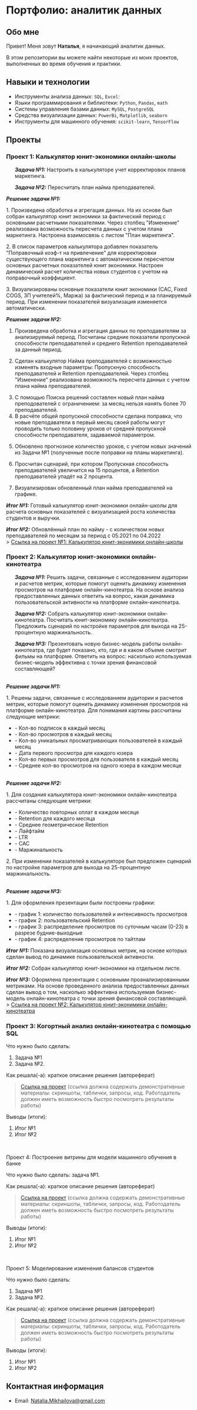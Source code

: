 # Портфолио: аналитик данных

## Обо мне 

Привет! Меня зовут <strong>Наталья</strong>, я начинающий аналитик данных. 

В этом репозитории вы можете найти некоторые из моих проектов, выполненных во время обучения и практики.<br>

## Навыки и технологии
- Инструменты анализа данных: ``SQL``, ``Excel``: 
- Языки программирования и библиотеки: ``Python``, ``Pandas``, ``math`` 
- Системы управления базами данных: ``MySQL``, ``PostgreSQL``
- Средства визуализации данных: ``PowerBi``, ``Matplotlib``, ``seaborn``
- Инструменты для машинного обучения: ``scikit-learn``, ``TensorFlow``



## Проекты
<p> <h3><strong>Проект 1: Калькулятор юнит-экономики онлайн-школы</strong></h3></p>
<ol>
  <p><em><strong>Задача №1:</strong></em>
  Настроить в калькуляторе учет корректировок планов маркетинга.<p>
  <p><em><strong>Задача №2:</strong></em>
  Пересчитать план найма преподавателей.<p>
</ol>
  <em><strong>Решение задачи №1:</strong></em><p>
  1. Произведена обработка и агрегация данных. На их основе был собран калькулятор юнит экономики за фактический период с основными расчетными показателями. Через столбец "Изменение" реализована возможность пересчета данных с учетом плана маркетинга. Настроена взаимосвязь с листом "План маркетинга". <p>
  2. В список параметров калькулятора добавлен показатель "Поправочный коэф-т на привлечение" для корректировки существующего плана маркетинга с автоматическим пересчетом основных расчетных показателей юнит экономики. Настроен динамический расчет количества новых студентов с учетом на поправочный коэффициент.<p>
  3. Визуализированы основные показатели юнит экономики (САС, Fixed СOGS, ЗП учителей%, Маржа) за фактический период и за планируемый период. При изменении показателей визуализация изменяется автоматически.<p>



  <em><strong>Решение задачи №2:</strong></em><p>
1. Произведена обработка и агрегация данных по преподавателям за анализируемый период. Посчитаны средние показатели пропускной способности преподавателей и среднего Retention преподавателей за данный период.<p> 
2. Сделан калькулятор Найма преподавателей с возможностью изменять входные параметры: Пропускную способность преподавателей и Retention преподавателей. Через столбец "Изменение" реализована возможность пересчета данных с учетом плана найма преподавателей.<p>
3. С помощью Поиска решений составлен новый план найма преподователей с ограничением: за месяц нельзя нанять более 70 преподавателей.
4. В расчёте общей пропускной способности сделана поправка, что новые преподаватели в первый месяц своей работы могут проводить только половину уроков от средней пропускной способности преподавателя, задаваемой параметром.<p>
5. Обновлено прогнозное количество уроков, с учетом новых значений из Задачи №1 (полученные после поправки на планы маркетинга).<p>
6. Просчитан сценарий, при котором Пропускная способность преподавателей увеличится на 15 процентов, а Retention преподавателей упадёт на 2 процента.<p>
7. Визуализирован обновленный план найма преподавателей на графике.<p>
  <p><em><strong>Итог №1:</strong></em> Готовый калькулятор юнит-экономики онлайн-школы для расчета основных показателей с визуализацией роста количества студентов и выручки.
  <p><em><strong>Итог №2:</strong></em> Обновлённый план по найму - с количеством новых преподавателей по месяцам за период с 05.2021 по 04.2022
</ol>
<br> 
> <a href="https://github.com/Tashka1225/my_portfolio/blob/main/%D0%9F%D1%80%D0%BE%D0%B5%D0%BA%D1%82%20_1_%20%D0%9A%D0%B0%D0%BB%D1%8C%D0%BA%D1%83%D0%BB%D1%8F%D1%82%D0%BE%D1%80%20%D1%8E%D0%BD%D0%B8%D1%82-%D1%8D%D0%BA%D0%BE%D0%BD%D0%BE%D0%BC%D0%B8%D0%BA%D0%B8%20%D0%BE%D0%BD%D0%BB%D0%B0%D0%B9%D0%BD-%D1%88%D0%BA%D0%BE%D0%BB%D1%8B.xlsx">Ссылка на проект №1: Калькулятор юнит-эконимики онлайн-школы</a>
  


<p><h3><strong>Проект 2: Калькулятор юнит-экономики онлайн-кинотеатра</strong></h3></p>
<ol>
  <p><em><strong>Задача №1:</strong></em> Решить задачи, связанные с исследованием аудитории и расчетов метрик, которые помогут оценить динамику изменения просмотров на платформе онлайн-кинотеатра. На основе анализа предоставленных данных ответить на вопрос, какая динамика пользовательской активности на платформе онлайн-кинотеатра.<p> 
  <p><em><strong>Задача №2:</strong></em>
  Собрать калькулятор юнит-экономики онлайн-кинотеатра. Посчитать юнит-экономику онлайн-кинотеатра. Предложить сценарий по настройке параметров для выхода на 25-процентную маржинальность.<p>   
  <p><em><strong>Задача №3:</strong></em> Презентовать новую бизнес-модель работы онлайн-кинотеатра, где будет показано, кто, где и в каком объеме смотрит фильмы на платформе. Ответить на вопрос: насколько используемая бизнес-модель эффективна с точки зрения финансовой составляющей?<p>
  </ol>
<br>
  <em><strong>Решение задачи №1:</strong></em> <p>
   1. Решены задачи, связанные с исследованием аудитории и расчетов метрик, которые помогут оценить динамику изменения просмотров на платформе онлайн-кинотеатра.
  Для понимания картины рассчитаны следующие метрики:
<ul>
    <li>- Кол-во подписок в каждый месяц       
    <li>- Кол-во просмотров в каждый месяц  
    <li>- Кол-во уникальных просматривающих пользователей в каждый месяц
    <li>- Дата первого просмотра для каждого юзера
    <li>- Кол-во первых просмотров для пользователя в каждый месяц
    <li> - Среднее кол-во просмотров на одного юзера в каждом месяце<p> </ul>

</ul> 
<br>
   <em><strong>Решение задачи №2:</strong></em> <p>
1. Для создания калькулятора юнит-экономики онлайн-кинотеатра рассчитаны следующие метрики:
<ul>
    <li>- Количество повторных оплат в каждом месяце       
    <li>- Retention для каждого месяца  
    <li>- Среднее геометрическое Retention
    <li>- Лайфтайм
    <li>- LTR
    <li>- CAC
    <li>- Маржинальность <p>
  </ul>
 2. При изменении показателей в калькуляторе был предложен сценарий по настройке параметров для выхода на 25-процентную маржинальность.<p>
  </ul>
  <br>
<em><strong>Решение задачи №3:</strong></em> <p> 
1. Для оформления презентации были построены графики:
  <ul>
    <li>- график 1: количество пользователей и интенсивность просмотров
    <li>- график 2: пользовательский Retention
    <li>- график 3: распределение просмотров по суточным часам (0-23) в разрезе будние-выходные
    <li>- график 4: распределение просмотров по тайтлам
   </ul>
<p><em><strong>Итог №1:</strong></em> Показана визуализация основных метрик, на основе которых сделан вывод по динамике пользовательской активности.<p>   
<p><em><strong>Итог №2:</strong></em> Собран калькулятор юнит-экономики на отдельном листе.<p>
<p><em><strong>Итог №3:</strong></em> Оформлена презентация с основными проанализированными метриками. На основе проведенного анализа предоставленных данных сделан вывод о том, насколько эффективна используемая бизнес-модель онлайн-кинотеатра с точки зрения финансовой составляющей.
 
</ol>
<br> 
> <a href="[https://drive.google.com/drive/folders/11HcEeqniyrCMjuwHZ0GLysX0A2SEv-_x](https://docs.google.com/spreadsheets/d/1v1AowF0zste1evkczrXOjH8ke4BcKNTF/edit?usp=sharing&ouid=107558701387849640195&rtpof=true&sd=true)">Ссылка на проект №2: Калькулятор юнит-эконимики онлайн-кинотеатра</a>
<br> 
<p> <h3><strong>Проект 3: Когортный анализ онлайн-кинотеатра с помощью SQL</strong></h3></p>
<p>Что нужно было сделать:<p>
<ol>
  <li>Задача №1</li>
  <li>Задача №2.</li>
</ol>

<p>Как решала(-а): краткое описание решения (автореферат)<p>
  
> <a href="https://drive.google.com/drive/folders/1wdD-mfSeIsHWgrMLJz8Tv_ClAuP_EAOQ?usp=sharing">Ссылка на проект</a>
(ссылка должна содержать демонстративные материалы: скриншоты, таблички, запросы, код. Работодатель должен иметь возможность быстро посмотреть результаты работы)

  <p>Выводы (итоги):<p>
<ol>
  <li>Итог №1</li>
  <li>Итог №2</li>
</ol>

<br> 
<p>Проект 4: Построение витрины для модели машинного обучения в банке </p> 
<p>Что нужно было сделать: задача №1.<p>
  
<p>Как решала(-а): краткое описание решения (автореферат)<p>

> <a href="https://drive.google.com/drive/folders/1QOk5AAh6x7jK_yHgfKI2sUFYR7AWUi5u">Ссылка на проект</a>
(ссылка должна содержать демонстративные материалы: скриншоты, таблички, запросы, код. Работодатель должен иметь возможность быстро посмотреть результаты работы)
  
 <p>Выводы (итоги):<p>
<ol>
  <li>Итог №1</li>
  <li>Итог №2</li>
</ol>
<br> 


<p>Проект 5: Моделирование изменения балансов студентов</p> 
<p>Что нужно было сделать:<p>
<ol>
  <li>Задача №1</li>
  <li>Задача №2.</li>
</ol>

<p>Как решала(-а): краткое описание решения (автореферат)<p>

> <a href="https://github.com/Skyproportfolio/data-analytics-5month/blob/main/Проект%205.xlsx">Ссылка на проект</a>
(ссылка должна содержать демонстративные материалы: скриншоты, таблички, запросы, код. Работодатель должен иметь возможность быстро посмотреть результаты работы)
 
 <p>Выводы (итоги):<p>
<ol>
  <li>Итог №1</li>
  <li>Итог №2</li>
</ol>

## Контактная информация
- Email: Natalia.Mikhailova@gmail.com

